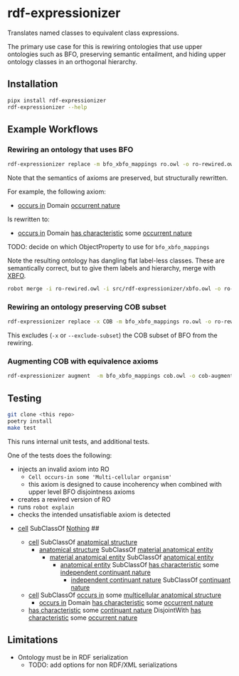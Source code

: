 # rdf-expressionizer

Translates named classes to equivalent class expressions.

The primary use case for this is rewiring ontologies that use upper ontologies such as BFO,
preserving semantic entailment, and hiding upper ontology classes in an orthogonal hierarchy.

## Installation

```bash
pipx install rdf-expressionizer
rdf-expressionizer --help
```

## Example Workflows

### Rewiring an ontology that uses BFO

```bash
rdf-expressionizer replace -m bfo_xbfo_mappings ro.owl -o ro-rewired.owl
```

Note that the semantics of axioms are preserved, but structurally rewritten.

For example, the following axiom:

 - [occurs in](http://purl.obolibrary.org/obo/BFO_0000066) Domain [occurrent nature](https://w3id.org/xbfo/0000003)

Is rewritten to:

 - [occurs in](http://purl.obolibrary.org/obo/BFO_0000066) Domain [has characteristic](http://purl.obolibrary.org/obo/RO_0000053) some [occurrent nature](https://w3id.org/xbfo/0000003)

TODO: decide on which ObjectProperty to use for `bfo_xbfo_mappings`

Note the resulting ontology has dangling flat label-less classes. These are semantically correct, but
to give them labels and hierarchy, merge with  [XBFO](https://w3id.org/xbfo).


```bash
robot merge -i ro-rewired.owl -i src/rdf-expressionizer/xbfo.owl -o ro-rewired-pretty.owl
```

### Rewiring an ontology preserving COB subset

```bash
rdf-expressionizer replace -x COB -m bfo_xbfo_mappings ro.owl -o ro-rewired.owl
```

This excludes (`-x` or `--exclude-subset`) the COB subset of BFO from the rewiring.

### Augmenting COB with equivalence axioms

```bash
rdf-expressionizer augment  -m bfo_xbfo_mappings cob.owl -o cob-augmented.owl
```

## Testing

```bash
git clone <this repo>
poetry install
make test
```

This runs internal unit tests, and additional tests.

One of the tests does the following:

- injects an invalid axiom into RO
    - `Cell occurs-in some 'Multi-cellular organism'`
    - this axiom is designed to cause incoherency when combined with upper level BFO disjointness axioms
- creates a rewired version of RO
- runs `robot explain`
- checks the intended unsatisfiable axiom is detected

* [cell](http://purl.obolibrary.org/obo/CL_0000000) SubClassOf [Nothing](http://www.w3.org/2002/07/owl#Nothing) ##

  - [cell](http://purl.obolibrary.org/obo/CL_0000000) SubClassOf [anatomical structure](http://purl.obolibrary.org/obo/UBERON_0000061)
    - [anatomical structure](http://purl.obolibrary.org/obo/UBERON_0000061) SubClassOf [material anatomical entity](http://purl.obolibrary.org/obo/UBERON_0000465)
      - [material anatomical entity](http://purl.obolibrary.org/obo/UBERON_0000465) SubClassOf [anatomical entity](http://purl.obolibrary.org/obo/UBERON_0001062)
        - [anatomical entity](http://purl.obolibrary.org/obo/UBERON_0001062) SubClassOf [has characteristic](http://purl.obolibrary.org/obo/RO_0000053) some [independent continuant nature](https://w3id.org/xbfo/0000004)
          - [independent continuant nature](https://w3id.org/xbfo/0000004) SubClassOf [continuant nature](https://w3id.org/xbfo/0000002)
  - [cell](http://purl.obolibrary.org/obo/CL_0000000) SubClassOf [occurs in](http://purl.obolibrary.org/obo/BFO_0000066) some [multicellular anatomical structure](http://purl.obolibrary.org/obo/UBERON_0010000)
    - [occurs in](http://purl.obolibrary.org/obo/BFO_0000066) Domain [has characteristic](http://purl.obolibrary.org/obo/RO_0000053) some [occurrent nature](https://w3id.org/xbfo/0000003)
  - [has characteristic](http://purl.obolibrary.org/obo/RO_0000053) some [continuant nature](https://w3id.org/xbfo/0000002) DisjointWith [has characteristic](http://purl.obolibrary.org/obo/RO_0000053) some [occurrent nature](https://w3id.org/xbfo/0000003)



## Limitations

- Ontology must be in RDF serialization
   - TODO: add options for non RDF/XML serializations